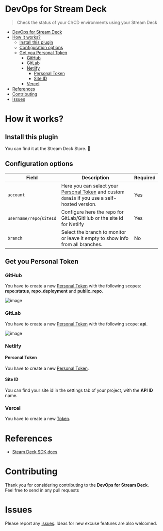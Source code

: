 # DevOps for Stream Deck

> Check the status of your CI/CD environments using your Stream Deck

- [DevOps for Stream Deck](#devops-for-stream-deck)
- [How it works?](#how-it-works)
  - [Install this plugin](#install-this-plugin)
  - [Configuration options](#configuration-options)
  - [Get you Personal Token](#get-you-personal-token)
    - [GitHub](#github)
    - [GitLab](#gitlab)
    - [Netlify](#netlify)
      - [Personal Token](#personal-token)
      - [Site ID](#site-id)
    - [Vercel](#vercel)
- [References](#references)
- [Contributing](#contributing)
- [Issues](#issues)

# How it works?

## Install this plugin

You can find it at the Stream Deck Store. 🚀

## Configuration options

| Field                    | Description                                                                                                              | Required |
| ------------------------ | ------------------------------------------------------------------------------------------------------------------------ | -------- |
| `account`                | Here you can select your [Personal Token](#get-you-personal-token) and custom `domain` if you use a self-hosted version. | Yes      |
| `username/repo`/`siteId` | Configure here the repo for GitLab/GitHub or the site id for Netlify                                                     | Yes      |
| `branch`                 | Select the branch to monitor or leave it empty to show info from all branches.                                           | No       |

## Get you Personal Token

### GitHub

You have to create a new [Personal Token](https://github.com/settings/tokens) with the following scopes: **repo:status**, **repo_deployment** and **public_repo**.

![image](https://user-images.githubusercontent.com/7255298/76707971-b819b500-66f3-11ea-8392-84ee9bb67deb.png)

### GitLab

You have to create a new [Personal Token](https://gitlab.com/profile/personal_access_tokens) with the following scope: **api**.

![image](https://user-images.githubusercontent.com/7255298/76709422-dd5ff080-66fe-11ea-980a-91b164b5c283.png)

### Netlify

#### Personal Token

You have to create a new [Personal Token](https://app.netlify.com/user/applications#personal-access-tokens).

#### Site ID

You can find your site id in the settings tab of your project, with the **API ID** name.

### Vercel

You have to create a new [Token](https://vercel.com/account/tokens).

# References

- [Steam Deck SDK docs](https://developer.elgato.com/documentation/)

# Contributing

Thank you for considering contributing to the **DevOps for Stream Deck**. Feel free to send in any pull requests

# Issues

Please report any [issues](https://github.com/SantiMA10/devops-streamdeck/issues). Ideas for new excuse features are also welcomed.
